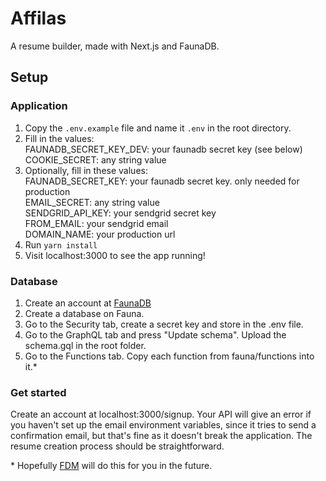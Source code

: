 # Affilas

A resume builder, made with Next.js and FaunaDB.

## Setup

### Application

1. Copy the `.env.example` file and name it `.env` in the root directory.  
2. Fill in the values:  
   FAUNADB_SECRET_KEY_DEV: your faunadb secret key (see below)  
   COOKIE_SECRET: any string value  
3. Optionally, fill in these values:  
   FAUNADB_SECRET_KEY: your faunadb secret key. only needed for production  
   EMAIL_SECRET: any string value  
   SENDGRID_API_KEY: your sendgrid secret key  
   FROM_EMAIL: your sendgrid email  
   DOMAIN_NAME: your production url
4. Run `yarn install`  
5. Visit localhost:3000 to see the app running!  

### Database

1. Create an account at [FaunaDB](https://dashboard.fauna.com/accounts/register)
2. Create a database on Fauna.
3. Go to the Security tab, create a secret key and store in the .env file.
4. Go to the GraphQL tab and press "Update schema". Upload the schema.gql in the root folder.
5. Go to the Functions tab. Copy each function from fauna/functions into it.\*

### Get started

Create an account at localhost:3000/signup. Your API will give an error if you haven't set up the email environment variables, since it tries to send a confirmation email, but that's fine as it doesn't break the application. The resume creation process should be straightforward.

\* Hopefully [FDM](https://docs.fauna.com/fauna/current/integrations/fdm/) will do this for you in the future.
